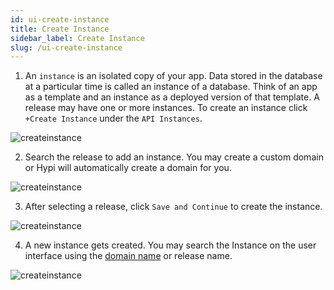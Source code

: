 ```yaml
---
id: ui-create-instance
title: Create Instance
sidebar_label: Create Instance
slug: /ui-create-instance
---
```


1. An `instance` is an isolated copy of your app. Data stored in the database at a particular time is called an instance of a database. Think of an app as a template and an instance as a deployed version of that template. A release may have one or more instances. To create an instance click `+Create Instance` under the `API Instances`.

![createinstance](/img/UI-CreateInstance-1.PNG)

2. Search the release to add an instance. You may create a custom domain or Hypi will automatically create a domain for you.

![createinstance](/img/UI-CreateInstance-2.PNG)

3. After selecting a release, click `Save and Continue` to create the instance.

![createinstance](/img/UI-CreateInstance-3.PNG)

4. A new instance gets created. You may search the Instance on the user interface using the [domain name](apisetup.md) or release name.

![createinstance](/img/UI-CreateInstance-4.PNG)
